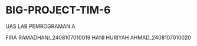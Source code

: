 # BIG-PROJECT-TIM-6
UAS LAB PEMROGRAMAN A

FIRA RAMADHANI_2408107010019
HANI HURIYAH AHMAD_2408107010020


